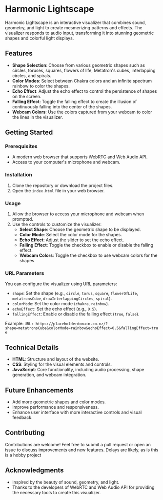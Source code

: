 # Harmonic Lightscape

Harmonic Lightscape is an interactive visualizer that combines sound, geometry, and light to create mesmerizing patterns and effects. The visualizer responds to audio input, transforming it into stunning geometric shapes and colorful light displays.

## Features

- **Shape Selection**: Choose from various geometric shapes such as circles, toruses, squares, flowers of life, Metatron's cubes, interlapping circles, and spirals.
- **Color Modes**: Select between Chakra colors and an infinite spectrum rainbow to color the shapes.
- **Echo Effect**: Adjust the echo effect to control the persistence of shapes on the screen.
- **Falling Effect**: Toggle the falling effect to create the illusion of continuously falling into the center of the shapes.
- **Webcam Colors**: Use the colors captured from your webcam to color the lines in the visualizer.

## Getting Started

### Prerequisites

- A modern web browser that supports WebRTC and Web Audio API.
- Access to your computer's microphone and webcam.

### Installation

1. Clone the repository or download the project files.
2. Open the `index.html` file in your web browser.

### Usage

1. Allow the browser to access your microphone and webcam when prompted.
2. Use the controls to customize the visualizer:
   - **Select Shape**: Choose the geometric shape to be displayed.
   - **Color Mode**: Select the color mode for the shapes.
   - **Echo Effect**: Adjust the slider to set the echo effect.
   - **Falling Effect**: Toggle the checkbox to enable or disable the falling effect.
   - **Webcam Colors**: Toggle the checkbox to use webcam colors for the shapes.

### URL Parameters

You can configure the visualizer using URL parameters:

- `shape`: Set the shape (e.g., `circle`, `torus`, `square`, `flowerOfLife`, `metatronsCube`, `drawInterlappingCircles`, `spiral`).
- `colorMode`: Set the color mode (`chakra`, `rainbow`).
- `echoEffect`: Set the echo effect (e.g., `0.5`).
- `fallingEffect`: Enable or disable the falling effect (`true`, `false`).

Example:
`URL: https://placeholderdomain.co.nz/?shape=metatronsCube&colorMode=rainbow&echoEffect=0.5&fallingEffect=true`

## Technical Details
- **HTML**: Structure and layout of the website.
- **CSS**: Styling for the visual elements and controls.
- **JavaScript**: Core functionality, including audio processing, shape generation, and webcam integration.

## Future Enhancements

- Add more geometric shapes and color modes.
- Improve performance and responsiveness.
- Enhance user interface with more interactive controls and visual feedback.

## Contributing

Contributions are welcome! Feel free to submit a pull request or open an issue to discuss improvements and new features.
Delays are likely, as is this is a hobby project

## Acknowledgments

- Inspired by the beauty of sound, geometry, and light.
- Thanks to the developers of WebRTC and Web Audio API for providing the necessary tools to create this visualizer.
